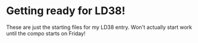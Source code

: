 Getting ready for LD38!
===========

These are just the starting files for my LD38 entry. Won't actually start work until the compo starts on Friday!
